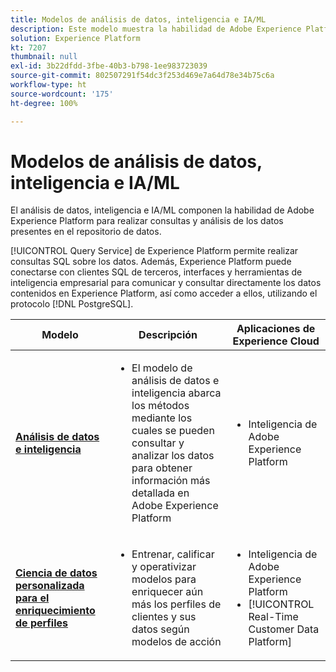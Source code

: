 ```yaml
---
title: Modelos de análisis de datos, inteligencia e IA/ML
description: Este modelo muestra la habilidad de Adobe Experience Platform para realizar consultas y análisis de los datos presentes en el repositorio de datos.
solution: Experience Platform
kt: 7207
thumbnail: null
exl-id: 3b22dfdd-3fbe-40b3-b798-1ee983723039
source-git-commit: 802507291f54dc3f253d469e7a64d78e34b75c6a
workflow-type: ht
source-wordcount: '175'
ht-degree: 100%

---
```


# Modelos de análisis de datos, inteligencia e IA/ML

El análisis de datos, inteligencia e IA/ML componen la habilidad de Adobe Experience Platform para realizar consultas y análisis de los datos presentes en el repositorio de datos.

[!UICONTROL Query Service] de Experience Platform permite realizar consultas SQL sobre los datos. Además, Experience Platform puede conectarse con clientes SQL de terceros, interfaces y herramientas de inteligencia empresarial para comunicar y consultar directamente los datos contenidos en Experience Platform, así como acceder a ellos, utilizando el protocolo [!DNL PostgreSQL].

| Modelo | Descripción | Aplicaciones de Experience Cloud |
|---|---|---|
| **[Análisis de datos e inteligencia](analysis.md)** | <ul><li>El modelo de análisis de datos e inteligencia abarca los métodos mediante los cuales se pueden consultar y analizar los datos para obtener información más detallada en Adobe Experience Platform</ul></li> | <ul><li> Inteligencia de Adobe Experience Platform</ul></li> |
| **[Ciencia de datos personalizada para el enriquecimiento de perfiles](data-science.md)** | <ul><li>Entrenar, calificar y operativizar modelos para enriquecer aún más los perfiles de clientes y sus datos según modelos de acción</li></ul> | <ul><li>Inteligencia de Adobe Experience Platform</li><li> [!UICONTROL Real-Time Customer Data Platform]</li></ul> |
